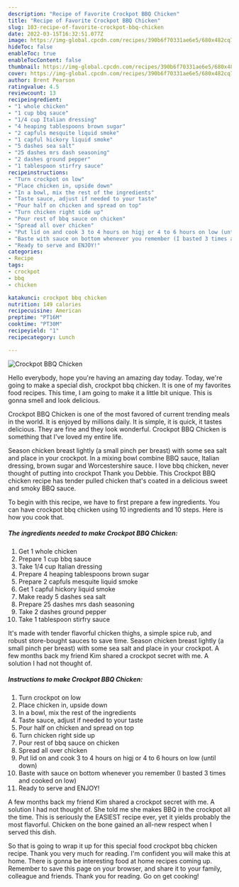 ```yaml
---
description: "Recipe of Favorite Crockpot BBQ Chicken"
title: "Recipe of Favorite Crockpot BBQ Chicken"
slug: 103-recipe-of-favorite-crockpot-bbq-chicken
date: 2022-03-15T16:32:51.077Z
image: https://img-global.cpcdn.com/recipes/390b6f70331ae6e5/680x482cq70/crockpot-bbq-chicken-recipe-main-photo.jpg
hideToc: false
enableToc: true
enableTocContent: false
thumbnail: https://img-global.cpcdn.com/recipes/390b6f70331ae6e5/680x482cq70/crockpot-bbq-chicken-recipe-main-photo.jpg
cover: https://img-global.cpcdn.com/recipes/390b6f70331ae6e5/680x482cq70/crockpot-bbq-chicken-recipe-main-photo.jpg
author: Brent Pearson
ratingvalue: 4.5
reviewcount: 13
recipeingredient:
- "1 whole chicken"
- "1 cup bbq sauce"
- "1/4 cup Italian dressing"
- "4 heaping tablespoons brown sugar"
- "2 capfuls mesquite liquid smoke"
- "1 capful hickory liquid smoke"
- "5 dashes sea salt"
- "25 dashes mrs dash seasoning"
- "2 dashes ground pepper"
- "1 tablespoon stirfry sauce"
recipeinstructions:
- "Turn crockpot on low"
- "Place chicken in, upside down"
- "In a bowl, mix the rest of the ingredients"
- "Taste sauce, adjust if needed to your taste"
- "Pour half on chicken and spread on top"
- "Turn chicken right side up"
- "Pour rest of bbq sauce on chicken"
- "Spread all over chicken"
- "Put lid on and cook 3 to 4 hours on higj or 4 to 6 hours on low (until down)"
- "Baste with sauce on bottom whenever you remember (I basted 3 times and cooked on low)"
- "Ready to serve and ENJOY!"
categories:
- Recipe
tags:
- crockpot
- bbq
- chicken

katakunci: crockpot bbq chicken 
nutrition: 149 calories
recipecuisine: American
preptime: "PT16M"
cooktime: "PT30M"
recipeyield: "1"
recipecategory: Lunch

---
```



![Crockpot BBQ Chicken](https://img-global.cpcdn.com/recipes/390b6f70331ae6e5/680x482cq70/crockpot-bbq-chicken-recipe-main-photo.jpg)

Hello everybody, hope you're having an amazing day today. Today, we're going to make a special dish, crockpot bbq chicken. It is one of my favorites food recipes. This time, I am going to make it a little bit unique. This is gonna smell and look delicious.

Crockpot BBQ Chicken is one of the most favored of current trending meals in the world. It is enjoyed by millions daily. It is simple, it is quick, it tastes delicious. They are fine and they look wonderful. Crockpot BBQ Chicken is something that I've loved my entire life.

Season chicken breast lightly (a small pinch per breast) with some sea salt and place in your crockpot. In a mixing bowl combine BBQ sauce, Italian dressing, brown sugar and Worcestershire sauce. I love bbq chicken, never thought of putting into crockpot Thank you Debbie. This Crockpot BBQ chicken recipe has tender pulled chicken that&#39;s coated in a delicious sweet and smoky BBQ sauce.


To begin with this recipe, we have to first prepare a few ingredients. You can have crockpot bbq chicken using 10 ingredients and 10 steps. Here is how you cook that.

<!--inarticleads1-->

##### The ingredients needed to make Crockpot BBQ Chicken:

1. Get 1 whole chicken
1. Prepare 1 cup bbq sauce
1. Take 1/4 cup Italian dressing
1. Prepare 4 heaping tablespoons brown sugar
1. Prepare 2 capfuls mesquite liquid smoke
1. Get 1 capful hickory liquid smoke
1. Make ready 5 dashes sea salt
1. Prepare 25 dashes mrs dash seasoning
1. Take 2 dashes ground pepper
1. Take 1 tablespoon stirfry sauce


It&#39;s made with tender flavorful chicken thighs, a simple spice rub, and robust store-bought sauces to save time. Season chicken breast lightly (a small pinch per breast) with some sea salt and place in your crockpot. A few months back my friend Kim shared a crockpot secret with me. A solution I had not thought of. 

<!--inarticleads2-->

##### Instructions to make Crockpot BBQ Chicken:

1. Turn crockpot on low
1. Place chicken in, upside down
1. In a bowl, mix the rest of the ingredients
1. Taste sauce, adjust if needed to your taste
1. Pour half on chicken and spread on top
1. Turn chicken right side up
1. Pour rest of bbq sauce on chicken
1. Spread all over chicken
1. Put lid on and cook 3 to 4 hours on higj or 4 to 6 hours on low (until down)
1. Baste with sauce on bottom whenever you remember (I basted 3 times and cooked on low)
1. Ready to serve and ENJOY!

A few months back my friend Kim shared a crockpot secret with me. A solution I had not thought of. She told me she makes BBQ in the crockpot all the time. This is seriously the EASIEST recipe ever, yet it yields probably the most flavorful. Chicken on the bone gained an all-new respect when I served this dish. 

So that is going to wrap it up for this special food crockpot bbq chicken recipe. Thank you very much for reading. I'm confident you will make this at home. There is gonna be interesting food at home recipes coming up. Remember to save this page on your browser, and share it to your family, colleague and friends. Thank you for reading. Go on get cooking!
